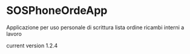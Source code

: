 # SOSPhoneOrdeApp
Applicazione per uso personale di scrittura lista ordine ricambi interni a lavoro

current version 1.2.4
